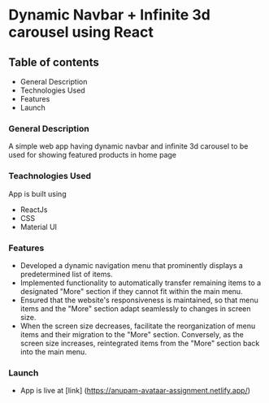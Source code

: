 # Dynamic Navbar + Infinite 3d carousel using React

## Table of contents

- General Description
- Technologies Used
- Features
- Launch

### General Description

A simple web app having dynamic navbar and infinite 3d carousel to be used for showing featured products in home page

### Teachnologies Used

App is built using

- ReactJs
- CSS
- Material UI

### Features

- Developed a dynamic navigation menu that prominently displays a predetermined list of items.
- Implemented functionality to automatically transfer remaining items to a designated "More" section if they cannot fit within the main menu.
- Ensured that the website's responsiveness is maintained, so that menu items and the "More" section adapt seamlessly to changes in screen size.
- When the screen size decreases, facilitate the reorganization of menu items and their migration to the "More" section. Conversely, as the screen size increases, reintegrated items from the "More" section back into the main menu.

### Launch

- App is live at [link] (https://anupam-avataar-assignment.netlify.app/)
